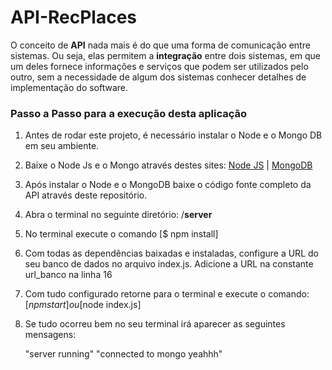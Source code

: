 # API-RecPlaces


O conceito de **API** nada mais é do que uma forma de comunicação entre sistemas. Ou seja, elas permitem a **integração** entre dois sistemas, em que um deles fornece informações e serviços que podem ser utilizados pelo outro, sem a necessidade de algum dos sistemas conhecer detalhes de implementação do software.

### Passo a Passo para a execução desta aplicação

1. Antes de rodar este projeto,  é necessário instalar o Node e o Mongo DB em seu ambiente. 

2. Baixe o Node Js e o Mongo através destes sites: [Node JS](https://nodejs.org/en/) | [MongoDB](https://www.mongodb.com/try/download/community)

3. Após instalar o Node e o MongoDB baixe o código fonte completo da API através deste repositório.

4. Abra o terminal no seguinte diretório: /**server**

5. No terminal execute o comando [$ npm install]

6. Com todas as dependências baixadas e instaladas, configure a URL do seu banco de dados no arquivo index.js. Adicione a URL na constante url_banco na linha 16

7. Com tudo configurado retorne para o terminal e execute o comando: [$npm start] ou [$node index.js]

8. Se tudo ocorreu bem no seu terminal irá aparecer as seguintes mensagens:

   "server running"
   "connected to mongo yeahhh"

